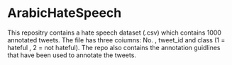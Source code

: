 # ArabicHateSpeech
This repositry contains a hate speech dataset (.csv) which contains 1000 annotated tweets. The file has three coiumns: No. , tweet_id and class (1 = hateful , 2 = not hateful).  The repo also contains the  annotation guidlines that have been used to annotate the tweets.
